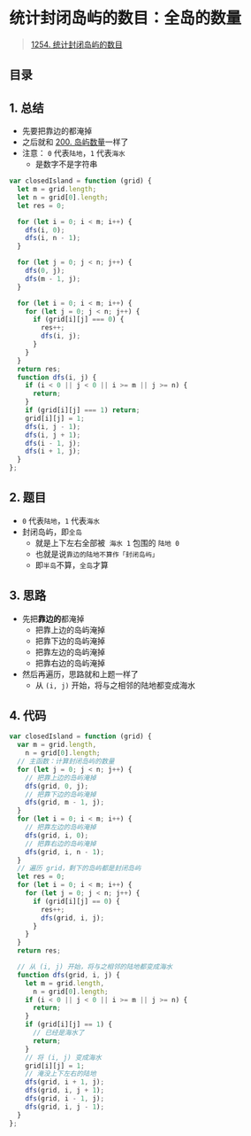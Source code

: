 
# 统计封闭岛屿的数目：全岛的数量


>  [1254. 统计封闭岛屿的数目](https://leetcode.cn/problems/number-of-closed-islands/)


## 目录
<!-- toc -->
 ## 1. 总结 

- 先要把靠边的都淹掉
- 之后就和 [200. 岛屿数量](/post/H0DP2srX.html)一样了
- 注意： `0` 代表`陆地`，`1` 代表`海水`
	- 是数字不是字符串


```javascript
var closedIsland = function (grid) {
  let m = grid.length;
  let n = grid[0].length;
  let res = 0;

  for (let i = 0; i < m; i++) {
    dfs(i, 0);
    dfs(i, n - 1);
  }

  for (let j = 0; j < n; j++) {
    dfs(0, j);
    dfs(m - 1, j);
  }

  for (let i = 0; i < m; i++) {
    for (let j = 0; j < n; j++) {
      if (grid[i][j] === 0) {
        res++;
        dfs(i, j);
      }
    }
  }
  return res;
  function dfs(i, j) {
    if (i < 0 || j < 0 || i >= m || j >= n) {
      return;
    }
    if (grid[i][j] === 1) return;
    grid[i][j] = 1;
    dfs(i, j - 1);
    dfs(i, j + 1);
    dfs(i - 1, j);
    dfs(i + 1, j);
  }
};

```

## 2. 题目

- `0` 代表`陆地`，`1` 代表`海水`
- 封闭岛屿，即`全岛`
	- 就是上下左右全部被  `海水 1` 包围的 `陆地 0`
	- 也就是说`靠边的陆地不算作「封闭岛屿」`
	- 即`半岛`不算，`全岛`才算

## 3. 思路

- 先把**靠边的**都淹掉
	- 把靠上边的岛屿淹掉
	- 把靠下边的岛屿淹掉
	- 把靠左边的岛屿淹掉
	- 把靠右边的岛屿淹掉
- 然后再遍历，思路就和上题一样了
	- 从 `(i, j)` 开始，将与之相邻的陆地都变成海水

## 4. 代码

```javascript hl:6,12,8,14
var closedIsland = function (grid) {
  var m = grid.length,
    n = grid[0].length;
  // 主函数：计算封闭岛屿的数量
  for (let j = 0; j < n; j++) {
    // 把靠上边的岛屿淹掉
    dfs(grid, 0, j);
    // 把靠下边的岛屿淹掉
    dfs(grid, m - 1, j);
  }
  for (let i = 0; i < m; i++) {
    // 把靠左边的岛屿淹掉
    dfs(grid, i, 0);
    // 把靠右边的岛屿淹掉
    dfs(grid, i, n - 1);
  }
  // 遍历 grid，剩下的岛屿都是封闭岛屿
  let res = 0;
  for (let i = 0; i < m; i++) {
    for (let j = 0; j < n; j++) {
      if (grid[i][j] == 0) {
        res++;
        dfs(grid, i, j);
      }
    }
  }
  return res;

  // 从 (i, j) 开始，将与之相邻的陆地都变成海水
  function dfs(grid, i, j) {
    let m = grid.length,
      n = grid[0].length;
    if (i < 0 || j < 0 || i >= m || j >= n) {
      return;
    }
    if (grid[i][j] == 1) {
      // 已经是海水了
      return;
    }
    // 将 (i, j) 变成海水
    grid[i][j] = 1;
    // 淹没上下左右的陆地
    dfs(grid, i + 1, j);
    dfs(grid, i, j + 1);
    dfs(grid, i - 1, j);
    dfs(grid, i, j - 1);
  }
};

```
